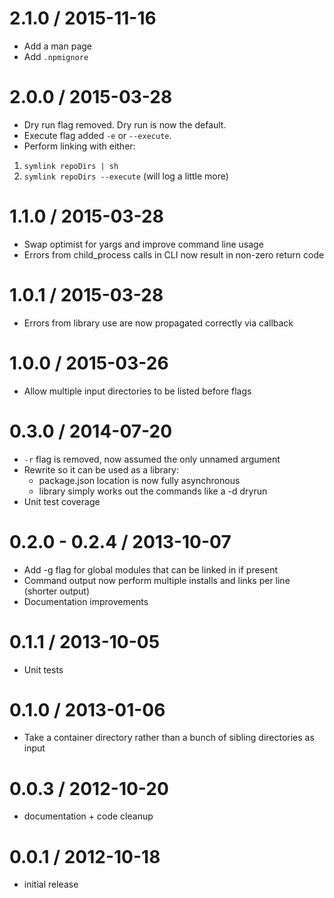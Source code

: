 2.1.0 / 2015-11-16
=================
  * Add a man page
  * Add `.npmignore`

2.0.0 / 2015-03-28
=================
  * Dry run flag removed. Dry run is now the default.
  * Execute flag added `-e` or `--execute`.
  * Perform linking with either:
   1. `symlink repoDirs | sh`
   2. `symlink repoDirs --execute` (will log a little more)

1.1.0 / 2015-03-28
=================
  * Swap optimist for yargs and improve command line usage
  * Errors from child_process calls in CLI now result in non-zero return code

1.0.1 / 2015-03-28
==================
  * Errors from library use are now propagated correctly via callback

1.0.0 / 2015-03-26
==================
  * Allow multiple input directories to be listed before flags

0.3.0 / 2014-07-20
==================
  * `-r` flag is removed, now assumed the only unnamed argument
  * Rewrite so it can be used as a library:
    - package.json location is now fully asynchronous
    - library simply works out the commands like a -d dryrun
  * Unit test coverage

0.2.0 - 0.2.4 / 2013-10-07
==================
  * Add -g flag for global modules that can be linked in if present
  * Command output now perform multiple installs and links per line (shorter output)
  * Documentation improvements

0.1.1 / 2013-10-05
==================
  * Unit tests

0.1.0 / 2013-01-06
==================
  * Take a container directory rather than a bunch of sibling directories as input

0.0.3 / 2012-10-20
==================
  * documentation + code cleanup

0.0.1 / 2012-10-18
==================
  * initial release

